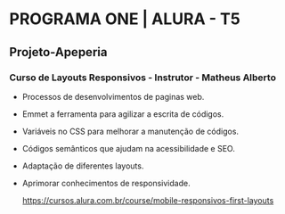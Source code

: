 # PROGRAMA ONE | ALURA - T5



## Projeto-Apeperia



### Curso de Layouts Responsivos - Instrutor - Matheus Alberto 



* Processos de desenvolvimentos de paginas web.
* Emmet a ferramenta para agilizar a escrita de códigos.
* Variáveis no CSS para melhorar a manutenção de códigos.
* Códigos semânticos que ajudam na acessibilidade e SEO.
* Adaptação de diferentes layouts.
* Aprimorar conhecimentos de responsividade.

  



   https://cursos.alura.com.br/course/mobile-responsivos-first-layouts

